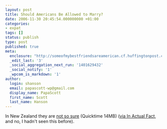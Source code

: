 ```yaml
---
layout: post
title: Should Americans Be Allowed to Marry?
date: 2006-11-30 20:45:54.000000000 +01:00
categories:
- expat
tags: []
status: publish
type: post
published: true
meta:
  enclosure: "http://someofmybestfriendsareamerican.cf.huffingtonpost.com/huffington.mov\r\n14453031\r\nvideo/quicktime\r\n"
  _edit_last: '3'
  _social_aggregation_next_run: '1401629432'
  _social_notify: '1'
  _wpcom_is_markdown: '1'
author:
  login: shanson
  email: papascott-wp@gmail.com
  display_name: PapaScott
  first_name: Scott
  last_name: Hanson
---
```

<p>In New Zealand they are <a href="http://someofmybestfriendsareamerican.cf.huffingtonpost.com/huffington.mov">not so sure</a> (Quicktime 14MB) (<a href="http://www.inactualfact.com/?p=287">via In Actual Fact</a>, and no, I hadn't seen this before).</p>
